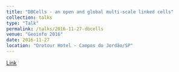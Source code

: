 ```yaml
---
title: "DBCells - an open and global multi-scale linked cells"
collection: talks
type: "Talk"
permalink: /talks/2016-11-27-dbcells
venue: "Geoinfo 2016"
date: 2016-11-27
location: "Orotour Hotel - Campos do Jordão/SP"
---
```


[Link](https://pt.slideshare.net/skosta/dbcells-an-open-and-global-multiscale-linked-cells)
